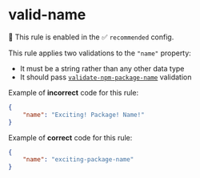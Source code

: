 # valid-name

💼 This rule is enabled in the ✅ `recommended` config.

<!-- end auto-generated rule header -->

This rule applies two validations to the `"name"` property:

- It must be a string rather than any other data type
- It should pass [`validate-npm-package-name`](https://www.npmjs.com/package/validate-npm-package-name) validation

Example of **incorrect** code for this rule:

```json
{
	"name": "Exciting! Package! Name!"
}
```

Example of **correct** code for this rule:

```json
{
	"name": "exciting-package-name"
}
```
